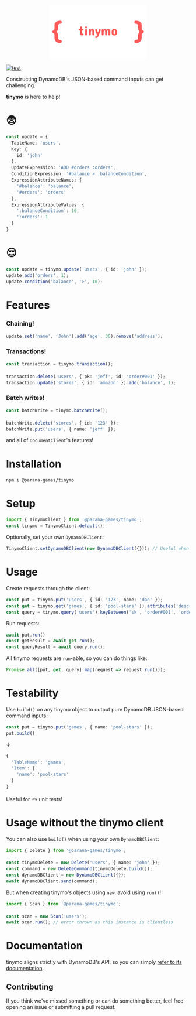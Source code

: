 <p align="center">
  <img src="https://raw.githubusercontent.com/Parana-Games/tinymo/main/docs/logo.png">
</p>

[![test](https://github.com/Parana-Games/tinymo/actions/workflows/test.yml/badge.svg)](https://github.com/Parana-Games/tinymo/actions/workflows/test.yml)

Constructing DynamoDB's JSON-based command inputs can get challenging.

**tinymo** is here to help!

# 😨
```typescript
const update = {
  TableName: 'users',
  Key: { 
    id: 'john' 
  },
  UpdateExpression: 'ADD #orders :orders',
  ConditionExpression: '#balance > :balanceCondition',
  ExpressionAttributeNames: { 
    '#balance': 'balance', 
    '#orders': 'orders' 
  },
  ExpressionAttributeValues: { 
    ':balanceCondition': 10, 
    ':orders': 1 
  }
}

```
# 😌
```typescript
const update = tinymo.update('users', { id: 'john' });
update.add('orders', 1);
update.condition('balance', '>', 10);
```

# Features
### Chaining!
```typescript
update.set('name', 'John').add('age', 30).remove('address');
```
### Transactions!
```typescript
const transaction = tinymo.transaction();

transaction.delete('users', { pk: 'jeff', id: 'order#001' });
transaction.update('stores', { id: 'amazon' }).add('balance', 1);
```
### Batch writes!
```typescript
const batchWrite = tinymo.batchWrite();

batchWrite.delete('stores', { id: '123' });
batchWrite.put('users', { name: 'jeff' });
```
and all of `DocumentClient`'s features!
# Installation
```
npm i @parana-games/tinymo
```
# Setup
```typescript
import { TinymoClient } from '@parana-games/tinymo';
const tinymo = TinymoClient.default();
```
Optionally, set your own `DynamoDBClient`: 
```typescript
TinymoClient.setDynamoDBClient(new DynamoDBClient({})); // Useful when using X-Ray!
```
# Usage
Create requests through the client:
```typescript
const put = tinymo.put('users', { id: '123', name: 'dan' });
const get = tinymo.get('games', { id: 'pool-stars' }).attributes('description');
const query = tinymo.query('users').keyBetween('sk', 'order#001', 'order#999');
```
Run requests: 
```typescript
await put.run()
const getResult = await get.run();
const queryResult = await query.run();
```
All tinymo requests are `run`-able, so you can do things like: 
```typescript
Promise.all([put, get, query].map(request => request.run()));
```
# Testability
Use `build()` on any tinymo object to output pure DynamoDB JSON-based command inputs:
```typescript
const put = tinymo.put('games', { name: 'pool-stars' });
put.build()
```
↓
```typescript
{
  'TableName': 'games',
  'Item': {
    'name': 'pool-stars'
  }
}
```
Useful for <sup><sub>tiny</sub></sup> unit tests!
# Usage without the tinymo client
You can also use `build()` when using your own `DynamoDBClient`:
```typescript
import { Delete } from '@parana-games/tinymo';

const tinymoDelete = new Delete('users', { name: 'john' });
const command = new DeleteCommand(tinymoDelete.build());
const dynamoDBClient = new DynamoDBClient({});
await dynamoDBClient.send(command);
```
But when creating tinymo's objects using `new`, avoid using `run()`!
```typescript
import { Scan } from '@parana-games/tinymo';

const scan = new Scan('users');
await scan.run(); // error thrown as this instance is clientless
``` 
# Documentation
tinymo aligns strictly with DynamoDB's API, so you can simply [refer to its documentation](https://docs.aws.amazon.com/amazondynamodb/latest/APIReference/Welcome.html).

## Contributing
If you think we've missed something or can do something better, feel free opening an issue or submitting a pull request.
